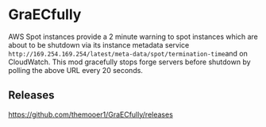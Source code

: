 # GraECfully
AWS Spot instances provide a 2 minute warning to spot instances which are about to be shutdown via its instance metadata
service `http://169.254.169.254/latest/meta-data/spot/termination-time`and on CloudWatch.  This mod gracefully stops
forge servers before shutdown by polling the above URL every 20 seconds.

## Releases
https://github.com/themooer1/GraECfully/releases
